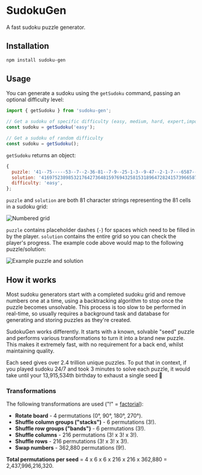 # SudokuGen

A fast sudoku puzzle generator.

## Installation

```bash
npm install sudoku-gen
```

## Usage

You can generate a sudoku using the `getSudoku` command, passing an optional difficulty level:

```javascript
import { getSudoku } from 'sudoku-gen';

// Get a sudoku of specific difficulty (easy, medium, hard, expert,impossible)
const sudoku = getSudoku('easy');

// Get a sudoku of random difficulty
const sudoku = getSudoku();
```

`getSudoku` returns an object:

```javascript
{
  puzzle: '41--75-----53--7--2-36-81--7-9--25-1-3--9-47--2-1-7---6587--9-----26-8--1925---47',
  solution: '416975238985321764273648159769432581531896472824157396658714923347269815192583647',
  difficulty: 'easy',
};
```

`puzzle` and `solution` are both 81 character strings representing the 81 cells in a sudoku grid:

![Numbered grid](docs/numbered-grid.png)

`puzzle` contains placeholder dashes (`-`) for spaces which need to be filled in by the player. `solution` contains the entire grid so you can check the player's progress. The example code above would map to the following puzzle/solution:

![Example puzzle and solution](docs/puzzle-solution.png)

## How it works

Most sudoku generators start with a completed sudoku grid and remove numbers one at a time, using a backtracking algorithm to stop once the puzzle becomes unsolvable. This process is too slow to be performed in real-time, so usually requires a background task and database for generating and storing puzzles as they're created.

SudokuGen works differently. It starts with a known, solvable "seed" puzzle and performs various transformations to turn it into a brand new puzzle. This makes it extremely fast, with no requirement for a back end, whilst maintaining quality.

Each seed gives over 2.4 trillion unique puzzles. To put that in context, if you played sudoku 24/7 and took 3 minutes to solve each puzzle, it would take until your 13,915,534th birthday to exhaust a single seed :birthday:

### Transformations

The following transformations are used ("!" = [factorial](https://en.wikipedia.org/wiki/Factorial)):

* **Rotate board** - 4 permutations (0&deg;, 90&deg;, 180&deg;, 270&deg;).
* **Shuffle column groups ("stacks")** - 6 permutations (3!).
* **Shuffle row groups ("bands")** - 6 permutations (3!).
* **Shuffle columns** - 216 permutations (3! x 3! x 3!).
* **Shuffle rows** - 216 permutations (3! x 3! x 3!).
* **Swap numbers** - 362,880 permutations (9!).

**Total permutations per seed** = 4 x 6 x 6 x 216 x 216 x 362,880 = 2,437,996,216,320.
